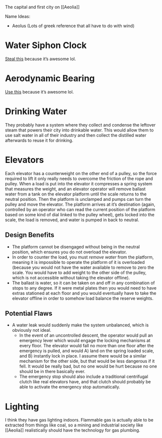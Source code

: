 The capital and first city on [[Aeolia]]

Name Ideas:
- Aeolus (Lots of greek reference that all have to do with wind)
# Water Siphon Clock
[Steal this](https://youtube.com/shorts/6BoCt6vo558?si=8QYOWCecc4VwFm3R) because it’s awesome lol.
# Aerodynamic Bearing
[Use this](https://youtube.com/shorts/e3XOdq86shM?si=_W4eg11Ea9atrTky) because it’s awesome lol.
# Drinking Water
They probably have a system where they collect and condense the leftover steam that powers their city into drinkable water. This would allow them to use salt water in all of their industry and then collect the distilled water afterwards to reuse it for drinking.
# Elevators
Each elevator has a counterweight on the other end of a pulley, so the force required to lift it only really needs to overcome the friction of the rope and pulley. When a load is put into the elevator it compresses a spring system that measures the weight, and an elevator operator will remove ballast water from a tank on the elevator platform until the scale returns to the neutral position. Then the platform is unclamped and pumps can turn the pulley and move the elevator. The platform arrives at it’s destination (again, controlled by an operator who can read the current position of the platform based on some kind of dial linked to the pulley wheel), gets locked into the scale, the load is removed, and water is pumped in back to neutral.

## Design Benefits
- The platform cannot be disengaged without being in the neutral position, which ensures you do not overload the elevator.
- In order to counter the load, you must *remove water* from the platform, meaning it is impossible to operate the platform of it is overloaded (because you would not have the water available to remove to zero the scale. You would have to add weight to the other side of the pulley, which is not accessible without taking the elevator offline).
- The ballast is water, so it can be taken on and off in any combination of stops to any degree. If it were metal plates then you would need to have extras stationed at each floor and you would eventually have to take the elevator offline in order to somehow load balance the reserve weights.
## Potential Flaws
- A water leak would suddenly make the system unbalanced, which is obviously not ideal.
	- In the event of an uncontrolled descent, the operator would pull an emergency lever which would engage the locking mechanisms at every floor. The elevator would fall no more than one floor after the emergency is pulled, and would A) land on the spring loaded scale, and B) instantly lock in place. I assume there would be a similar mechanism for the other side, but that would be less dangerous if it fell. It would be really bad, but no one would be hurt because no one should be in there basically ever.
	- The emergency stop should also include a traditional centrifugal clutch like real elevators have, and that clutch should probably be able to activate the emergency stop automatically.
# Lighting
I think they have gas lighting indoors. Flammable gas is actually able to be extracted from things like coal, so a mining and industrial society like [[Aeolia]] realistically should have the technology for gas plumbing.